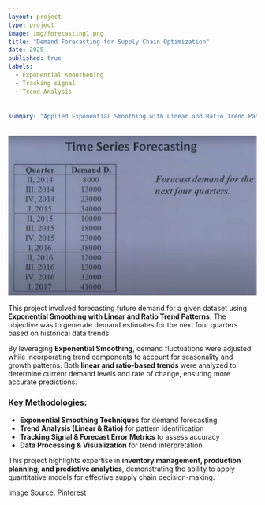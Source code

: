 ```yaml
---
layout: project
type: project
image: img/forecasting1.png
title: "Demand Forecasting for Supply Chain Optimization"
date: 2025
published: true
labels:
  - Exponential smoothening
  - Tracking signal
  - Trend Analysis
    
  
summary: "Applied Exponential Smoothing with Linear and Ratio Trend Patterns to predict future demand and prevent stock out scenarios."
---
```


<img class="img-fluid" src="../img/forecast_image.png">

This project involved forecasting future demand for a given dataset using **Exponential Smoothing with Linear and Ratio Trend Patterns**. The objective was to generate demand estimates for the next four quarters based on historical data trends.

By leveraging **Exponential Smoothing**, demand fluctuations were adjusted while incorporating trend components to account for seasonality and growth patterns. Both **linear and ratio-based trends** were analyzed to determine current demand levels and rate of change, ensuring more accurate predictions.

### Key Methodologies:
- **Exponential Smoothing Techniques** for demand forecasting  
- **Trend Analysis (Linear & Ratio)** for pattern identification  
- **Tracking Signal & Forecast Error Metrics** to assess accuracy  
- **Data Processing & Visualization** for trend interpretation  

This project highlights expertise in **inventory management, production planning, and predictive analytics**, demonstrating the ability to apply quantitative models for effective supply chain decision-making.

Image Source: <a href="https://pin.it/6yYluLe9z">Pinterest</a>
